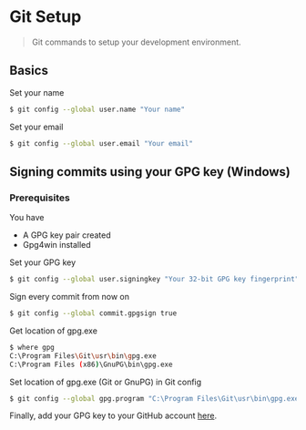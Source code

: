 # Git Setup

> Git commands to setup your development environment.

## Basics

Set your name

```bash
$ git config --global user.name "Your name"
```

Set your email

```bash
$ git config --global user.email "Your email"
```

## Signing commits using your GPG key (Windows)

### Prerequisites

You have

- A GPG key pair created
- Gpg4win installed

Set your GPG key

```bash
$ git config --global user.signingkey "Your 32-bit GPG key fingerprint"
```

Sign every commit from now on

```bash
$ git config --global commit.gpgsign true
```

Get location of gpg.exe

```bash
$ where gpg
C:\Program Files\Git\usr\bin\gpg.exe
C:\Program Files (x86)\GnuPG\bin\gpg.exe
```

Set location of gpg.exe (Git or GnuPG) in Git config

```bash
$ git config --global gpg.program "C:\Program Files\Git\usr\bin\gpg.exe"
```

Finally, add your GPG key to your GitHub account [here](https://github.com/settings/keys).
